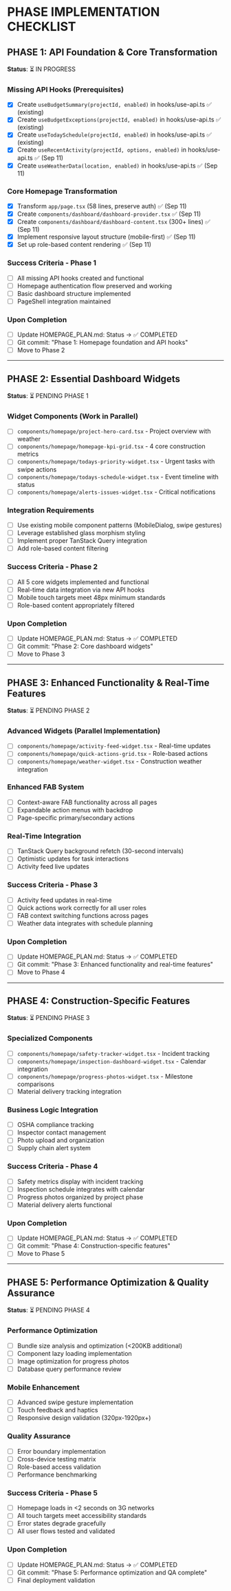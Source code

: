 # PHASE IMPLEMENTATION CHECKLIST

## PHASE 1: API Foundation & Core Transformation
**Status**: ⏳ IN PROGRESS

### Missing API Hooks (Prerequisites)
- [x] Create `useBudgetSummary(projectId, enabled)` in hooks/use-api.ts ✅ (existing)
- [x] Create `useBudgetExceptions(projectId, enabled)` in hooks/use-api.ts ✅ (existing)
- [x] Create `useTodaySchedule(projectId, enabled)` in hooks/use-api.ts ✅ (existing)
- [x] Create `useRecentActivity(projectId, options, enabled)` in hooks/use-api.ts ✅ (Sep 11)
- [x] Create `useWeatherData(location, enabled)` in hooks/use-api.ts ✅ (Sep 11)

### Core Homepage Transformation
- [x] Transform `app/page.tsx` (58 lines, preserve auth) ✅ (Sep 11)
- [x] Create `components/dashboard/dashboard-provider.tsx` ✅ (Sep 11)
- [x] Create `components/dashboard/dashboard-content.tsx` (300+ lines) ✅ (Sep 11)
- [x] Implement responsive layout structure (mobile-first) ✅ (Sep 11)
- [x] Set up role-based content rendering ✅ (Sep 11)

### Success Criteria - Phase 1
- [ ] All missing API hooks created and functional
- [ ] Homepage authentication flow preserved and working
- [ ] Basic dashboard structure implemented
- [ ] PageShell integration maintained

### Upon Completion
- [ ] Update HOMEPAGE_PLAN.md: Status → ✅ COMPLETED
- [ ] Git commit: "Phase 1: Homepage foundation and API hooks"
- [ ] Move to Phase 2

---

## PHASE 2: Essential Dashboard Widgets
**Status**: ⏳ PENDING PHASE 1

### Widget Components (Work in Parallel)
- [ ] `components/homepage/project-hero-card.tsx` - Project overview with weather
- [ ] `components/homepage/homepage-kpi-grid.tsx` - 4 core construction metrics
- [ ] `components/homepage/todays-priority-widget.tsx` - Urgent tasks with swipe actions
- [ ] `components/homepage/todays-schedule-widget.tsx` - Event timeline with status  
- [ ] `components/homepage/alerts-issues-widget.tsx` - Critical notifications

### Integration Requirements
- [ ] Use existing mobile component patterns (MobileDialog, swipe gestures)
- [ ] Leverage established glass morphism styling
- [ ] Implement proper TanStack Query integration
- [ ] Add role-based content filtering

### Success Criteria - Phase 2
- [ ] All 5 core widgets implemented and functional
- [ ] Real-time data integration via new API hooks
- [ ] Mobile touch targets meet 48px minimum standards
- [ ] Role-based content appropriately filtered

### Upon Completion
- [ ] Update HOMEPAGE_PLAN.md: Status → ✅ COMPLETED
- [ ] Git commit: "Phase 2: Core dashboard widgets"
- [ ] Move to Phase 3

---

## PHASE 3: Enhanced Functionality & Real-Time Features
**Status**: ⏳ PENDING PHASE 2

### Advanced Widgets (Parallel Implementation)
- [ ] `components/homepage/activity-feed-widget.tsx` - Real-time updates
- [ ] `components/homepage/quick-actions-grid.tsx` - Role-based actions
- [ ] `components/homepage/weather-widget.tsx` - Construction weather integration

### Enhanced FAB System
- [ ] Context-aware FAB functionality across all pages
- [ ] Expandable action menus with backdrop
- [ ] Page-specific primary/secondary actions

### Real-Time Integration
- [ ] TanStack Query background refetch (30-second intervals)
- [ ] Optimistic updates for task interactions
- [ ] Activity feed live updates

### Success Criteria - Phase 3
- [ ] Activity feed updates in real-time
- [ ] Quick actions work correctly for all user roles
- [ ] FAB context switching functions across pages
- [ ] Weather data integrates with schedule planning

### Upon Completion
- [ ] Update HOMEPAGE_PLAN.md: Status → ✅ COMPLETED
- [ ] Git commit: "Phase 3: Enhanced functionality and real-time features"
- [ ] Move to Phase 4

---

## PHASE 4: Construction-Specific Features
**Status**: ⏳ PENDING PHASE 3

### Specialized Components
- [ ] `components/homepage/safety-tracker-widget.tsx` - Incident tracking
- [ ] `components/homepage/inspection-dashboard-widget.tsx` - Calendar integration
- [ ] `components/homepage/progress-photos-widget.tsx` - Milestone comparisons
- [ ] Material delivery tracking integration

### Business Logic Integration  
- [ ] OSHA compliance tracking
- [ ] Inspector contact management
- [ ] Photo upload and organization
- [ ] Supply chain alert system

### Success Criteria - Phase 4
- [ ] Safety metrics display with incident tracking
- [ ] Inspection schedule integrates with calendar
- [ ] Progress photos organized by project phase
- [ ] Material delivery alerts functional

### Upon Completion
- [ ] Update HOMEPAGE_PLAN.md: Status → ✅ COMPLETED
- [ ] Git commit: "Phase 4: Construction-specific features"
- [ ] Move to Phase 5

---

## PHASE 5: Performance Optimization & Quality Assurance
**Status**: ⏳ PENDING PHASE 4

### Performance Optimization
- [ ] Bundle size analysis and optimization (<200KB additional)
- [ ] Component lazy loading implementation
- [ ] Image optimization for progress photos
- [ ] Database query performance review

### Mobile Enhancement
- [ ] Advanced swipe gesture implementation
- [ ] Touch feedback and haptics
- [ ] Responsive design validation (320px-1920px+)

### Quality Assurance
- [ ] Error boundary implementation
- [ ] Cross-device testing matrix
- [ ] Role-based access validation
- [ ] Performance benchmarking

### Success Criteria - Phase 5
- [ ] Homepage loads in <2 seconds on 3G networks
- [ ] All touch targets meet accessibility standards
- [ ] Error states degrade gracefully
- [ ] All user flows tested and validated

### Upon Completion
- [ ] Update HOMEPAGE_PLAN.md: Status → ✅ COMPLETED
- [ ] Git commit: "Phase 5: Performance optimization and QA complete"
- [ ] Final deployment validation
